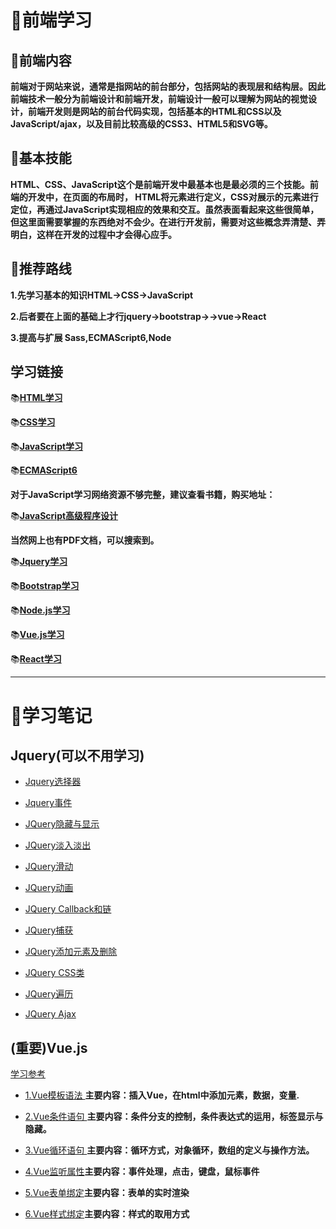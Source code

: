 # :monkey:前端学习
## :panda_face:前端内容
**前端对于网站来说，通常是指网站的前台部分，包括网站的表现层和结构层。因此前端技术一般分为前端设计和前端开发，前端设计一般可以理解为网站的视觉设计，前端开发则是网站的前台代码实现，包括基本的HTML和CSS以及JavaScript/ajax，以及目前比较高级的CSS3、HTML5和SVG等。**

## :panda_face:基本技能
**HTML、CSS、JavaScript这个是前端开发中最基本也是最必须的三个技能。前端的开发中，在页面的布局时， HTML将元素进行定义，CSS对展示的元素进行定位，再通过JavaScript实现相应的效果和交互。虽然表面看起来这些很简单，但这里面需要掌握的东西绝对不会少。在进行开发前，需要对这些概念弄清楚、弄明白，这样在开发的过程中才会得心应手。**

## :panda_face:推荐路线
**1.先学习基本的知识HTML->CSS->JavaScript**

**2.后者要在上面的基础上才行jquery->bootstrap->->vue->React**

**3.提高与扩展 Sass,ECMAScript6,Node**

## 学习链接
:books:**[HTML学习](http://www.runoob.com/html/html-tutorial.html)**

:books:**[CSS学习](http://phpstudy.php.cn/css3/)**

:books:**[JavaScript学习](http://www.runoob.com/js/js-tutorial.html)**

:books:**[ECMAScript6](http://es6.ruanyifeng.com/#README)**

**对于JavaScript学习网络资源不够完整，建议查看书籍，购买地址：**

:books:**[JavaScript高级程序设计](https://detail.tmall.com/item.htm?id=565462419446&ali_trackid=2:mm_47614295_4288816_317308348:1536500718_114_866180205&spm=a2e2e.10720394/c.90200100.1.12ce704clM99vJ)**

**当然网上也有PDF文档，可以搜索到。**

:books:**[Jquery学习](http://www.runoob.com/jquery/jquery-tutorial.html)**

:books:**[Bootstrap学习](http://www.runoob.com/bootstrap/bootstrap-tutorial.html)**

:books:**[Node.js学习](http://www.runoob.com/nodejs/nodejs-tutorial.html)**

:books:**[Vue.js学习](http://www.runoob.com/vue2/vue-tutorial.html)**

:books:**[React学习](http://www.runoob.com/react/react-tutorial.html)**

***

# :monkey:学习笔记

## Jquery(可以不用学习) ##

* [Jquery选择器](https://github.com/Lumnca/StudyFrontEnd/blob/master/%E9%80%89%E6%8B%A9%E5%99%A8.html)

* [Jquery事件](https://github.com/Lumnca/StudyFrontEnd/blob/master/%E4%BA%8B%E4%BB%B6.html)

* [JQuery隐藏与显示](https://github.com/Lumnca/StudyFrontEnd/blob/master/%E9%9A%90%E8%97%8F%E6%95%88%E6%9E%9C.html)

* [JQuery淡入淡出](https://github.com/Lumnca/StudyFrontEnd/blob/master/%E6%B7%A1%E5%85%A5%E6%B7%A1%E5%87%BA%E6%95%88%E6%9E%9C.html)

* [JQuery滑动](https://github.com/Lumnca/StudyFrontEnd/blob/master/%E6%BB%91%E5%8A%A8%E6%95%88%E6%9E%9C.html)

* [JQuery动画](https://github.com/Lumnca/StudyFrontEnd/blob/master/%E5%8A%A8%E7%94%BB%E6%95%88%E6%9E%9C.html)

* [JQuery Callback和链](https://github.com/Lumnca/StudyFrontEnd/blob/master/Callback%E5%92%8C%E9%93%BE.html)

* [JQuery捕获](https://github.com/Lumnca/StudyFrontEnd/blob/master/%E6%8D%95%E8%8E%B7.html)

* [JQuery添加元素及删除](https://github.com/Lumnca/StudyFrontEnd/blob/master/%E6%B7%BB%E5%8A%A0%E5%8F%8A%E5%88%A0%E9%99%A4%E5%85%83%E7%B4%A0.html)

* [JQuery CSS类](https://github.com/Lumnca/StudyFrontEnd/blob/master/CSS%E7%B1%BB.html)

* [JQuery遍历](https://github.com/Lumnca/StudyFrontEnd/blob/master/%E9%81%8D%E5%8E%86.html)

* [JQuery Ajax](https://github.com/Lumnca/StudyFrontEnd/blob/master/Ajax.html)

## (重要)Vue.js ##

[学习参考](https://cn.vuejs.org/v2/guide/instance.html)

* [1.Vue模板语法   ](https://github.com/Lumnca/StudyFrontEnd/blob/master/%E6%A8%A1%E6%9D%BF%E8%AF%AD%E6%B3%95.html)**主要内容：插入Vue，在html中添加元素，数据，变量.**

* [2.Vue条件语句   ](https://github.com/Lumnca/StudyFrontEnd/blob/master/%E6%9D%A1%E4%BB%B6%E8%AF%AD%E5%8F%A5.html)**主要内容：条件分支的控制，条件表达式的运用，标签显示与隐藏。**

* [3.Vue循环语句   ](https://github.com/Lumnca/StudyFrontEnd/blob/master/%E5%BE%AA%E7%8E%AF%E8%AF%AD%E5%8F%A5.html)**主要内容：循环方式，对象循环，数组的定义与操作方法。**


* [4.Vue监听属性](https://github.com/Lumnca/StudyFrontEnd/blob/master/%E7%9B%91%E5%90%AC%E5%B1%9E%E6%80%A7.html)**主要内容：事件处理，点击，键盘，鼠标事件**

* [5.Vue表单绑定](https://github.com/Lumnca/StudyFrontEnd/blob/master/%E8%A1%A8%E5%8D%95%E7%BB%91%E5%AE%9A.html)**主要内容：表单的实时渲染**

* [6.Vue样式绑定](https://github.com/Lumnca/StudyFrontEnd/blob/master/%E6%A0%B7%E5%BC%8F%E7%BB%91%E5%AE%9A.html)**主要内容：样式的取用方式**



